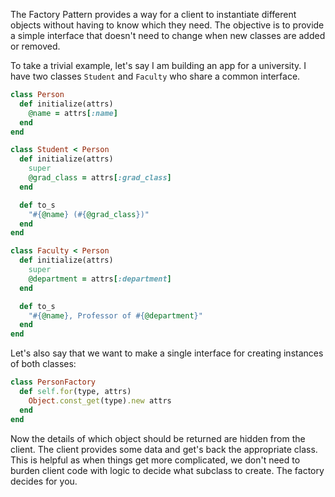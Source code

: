 The Factory Pattern provides a way for a client to instantiate different objects without having to know which they need. The objective is to provide a simple interface that doesn't need to change when new classes are added or removed.

To take a trivial example, let's say I am building an app for a university. I have two classes `Student` and `Faculty` who share a common interface.
```ruby
class Person
  def initialize(attrs)
    @name = attrs[:name]
  end
end

class Student < Person
  def initialize(attrs)
    super
    @grad_class = attrs[:grad_class]
  end

  def to_s
    "#{@name} (#{@grad_class})"
  end
end

class Faculty < Person
  def initialize(attrs)
    super
    @department = attrs[:department]
  end

  def to_s
    "#{@name}, Professor of #{@department}"
  end
end
```

Let's also say that we want to make a single interface for creating instances of both classes:

```ruby
class PersonFactory
  def self.for(type, attrs)
    Object.const_get(type).new attrs
  end
end
```

Now the details of which object should be returned are hidden from the client. The client provides some data and get's back the appropriate class. This is helpful as when things get more complicated, we don't need to burden client code with logic to decide what subclass to create. The factory decides for you.

